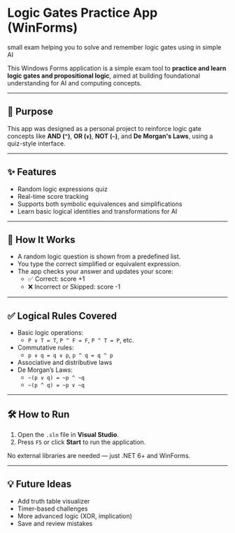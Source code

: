 # Logic Gates Practice App (WinForms)
small exam helping you to solve and remember logic gates using in simple AI

This Windows Forms application is a simple exam tool to **practice and learn logic gates and propositional logic**, aimed at building foundational understanding for AI and computing concepts.

---

## 🧠 Purpose

This app was designed as a personal project to reinforce logic gate concepts like **AND (`^`)**, **OR (`∨`)**, **NOT (`~`)**, and **De Morgan's Laws**, using a quiz-style interface.

---

## ✨ Features

- Random logic expressions quiz
- Real-time score tracking
- Supports both symbolic equivalences and simplifications
- Learn basic logical identities and transformations for AI

---

## 🚀 How It Works

- A random logic question is shown from a predefined list.
- You type the correct simplified or equivalent expression.
- The app checks your answer and updates your score:
  - ✅ Correct: score +1
  - ❌ Incorrect or Skipped: score -1

---

## ✅ Logical Rules Covered

- Basic logic operations:
  - `P ∨ T = T`, `P ^ F = F`, `P ^ T = P`, etc.
- Commutative rules:
  - `p ∨ q = q ∨ p`, `p ^ q = q ^ p`
- Associative and distributive laws
- De Morgan’s Laws:
  - `~(p ∨ q) = ~p ^ ~q`
  - `~(p ^ q) = ~p ∨ ~q`
  
---

## 🛠 How to Run

1. Open the `.sln` file in **Visual Studio**.
2. Press `F5` or click **Start** to run the application.

No external libraries are needed — just .NET 6+ and WinForms.

---

## 💡 Future Ideas

- Add truth table visualizer
- Timer-based challenges
- More advanced logic (XOR, implication)
- Save and review mistakes
